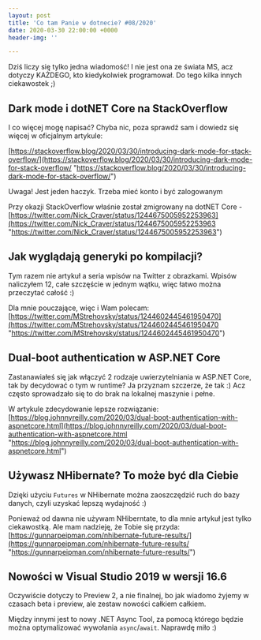 ```yaml
---
layout: post
title: 'Co tam Panie w dotnecie? #08/2020'
date: 2020-03-30 22:00:00 +0000
header-img: ''

---
```

Dziś liczy się tylko jedna wiadomość! I nie jest ona ze świata MS, acz dotyczy KAŻDEGO, kto kiedykolwiek programował. Do tego kilka innych ciekawostek ;)

## Dark mode i dotNET Core na StackOverflow

I co więcej mogę napisać? Chyba nic, poza sprawdź sam i dowiedz się więcej w oficjalnym artykule:

[https://stackoverflow.blog/2020/03/30/introducing-dark-mode-for-stack-overflow/](https://stackoverflow.blog/2020/03/30/introducing-dark-mode-for-stack-overflow/ "https://stackoverflow.blog/2020/03/30/introducing-dark-mode-for-stack-overflow/")

Uwaga! Jest jeden haczyk. Trzeba mieć konto i być zalogowanym

Przy okazji StackOverflow właśnie został zmigrowany na dotNET Core - [https://twitter.com/Nick_Craver/status/1244675005952253963](https://twitter.com/Nick_Craver/status/1244675005952253963 "https://twitter.com/Nick_Craver/status/1244675005952253963")

## Jak wyglądają generyki po kompilacji?

Tym razem nie artykuł a seria wpisów na Twitter z obrazkami. Wpisów naliczyłem 12, całe szczęście w jednym wątku, więc łatwo można przeczytać całość :)

Dla mnie pouczające, więc i Wam polecam: [https://twitter.com/MStrehovsky/status/1244602445461950470](https://twitter.com/MStrehovsky/status/1244602445461950470 "https://twitter.com/MStrehovsky/status/1244602445461950470")

## Dual-boot authentication w ASP.NET Core

Zastanawiałeś się jak włączyć 2 rodzaje uwierzytelniania w ASP.NET Core, tak by decydować o tym w runtime? Ja przyznam szczerze, że tak :) Acz często sprowadzało się to do brak na lokalnej maszynie i pełne.

W artykule zdecydowanie lepsze rozwiązanie: [https://blog.johnnyreilly.com/2020/03/dual-boot-authentication-with-aspnetcore.html](https://blog.johnnyreilly.com/2020/03/dual-boot-authentication-with-aspnetcore.html "https://blog.johnnyreilly.com/2020/03/dual-boot-authentication-with-aspnetcore.html")

## Używasz NHibernate? To może być dla Ciebie

Dzięki użyciu `Futures` w NHibernate można zaoszczędzić ruch do bazy danych, czyli uzyskać lepszą wydajność :)

Ponieważ od dawna nie używam NHiberntate, to dla mnie artykuł jest tylko ciekawostką. Ale mam nadzieję, że Tobie się przyda: [https://gunnarpeipman.com/nhibernate-future-results/](https://gunnarpeipman.com/nhibernate-future-results/ "https://gunnarpeipman.com/nhibernate-future-results/")

## Nowości w Visual Studio 2019 w wersji 16.6

Oczywiście dotyczy to Preview 2, a nie finalnej, bo jak wiadomo żyjemy w czasach beta i preview, ale zestaw nowości całkiem całkiem.

Między innymi jest to nowy .NET Async Tool, za pomocą którego  będzie można optymalizować wywołania `async`/`await`. Naprawdę miło :)